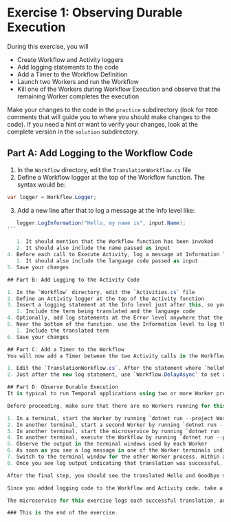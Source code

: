# Exercise 1: Observing Durable Execution

During this exercise, you will

- Create Workflow and Activity loggers
- Add logging statements to the code
- Add a Timer to the Workflow Definition
- Launch two Workers and run the Workflow
- Kill one of the Workers during Workflow Execution and observe that the remaining Worker completes the execution

Make your changes to the code in the `practice` subdirectory (look for `TODO` comments that will guide you to where you should make changes to the code). If you need a hint or want to verify your changes, look at the complete version in the `solution` subdirectory.

## Part A: Add Logging to the Workflow Code

1. In the `Workflow` directory, edit the `TranslationWorkflow.cs` file
2. Define a Workflow logger at the top of the Workflow function. The syntax would be:

```csharp
var logger = Workflow.Logger;
```

3. Add a new line after that to log a message at the Info level like:

````csharp
   logger.LogInformation("Hello, my name is", input.Name);
```

   1. It should mention that the Workflow function has been invoked
   2. It should also include the name passed as input
4. Before each call to Execute Activity, log a message at Information level
   1. It should also include the language code passed as input
5. Save your changes

## Part B: Add Logging to the Activity Code

1. In the `Workflow` directory, edit the `Activities.cs` file
2. Define an Activity logger at the top of the Activity function
3. Insert a logging statement at the Info level just after this, so you'll know when the Activity is invoked.
   1. Include the term being translated and the language code
4. Optionally, add log statements at the Error level anywhere that the Activity throws an Exception
5. Near the bottom of the function, use the Information level to log the successful translation
   1. Include the translated term
6. Save your changes

## Part C: Add a Timer to the Workflow
You will now add a Timer between the two Activity calls in the Workflow Definition, which will make it easier to observe durable execution in the next section.

1. Edit the `TranslationWorkflow.cs`. After the statement where `helloMessage` is defined, but before the statement where `byeMessage` is defined, add a new statement that logs the message "Sleeping between translation calls" at the Information level.
2. Just after the new log statement, use `Workflow.DelayAsync` to set a Timer for 10 seconds. It would look similary to: `await Workflow.DelayAsync(TimeSpan.FromSeconds(30));`.

## Part D: Observe Durable Execution
It is typical to run Temporal applications using two or more Worker processes. Not only do additional Workers allow the application to scale, it also increases availability since another Worker can take over if a Worker crashes during Workflow Execution. You'll see this for yourself now and will learn more about how Temporal achieves this as you continue through the course.

Before proceeding, make sure that there are no Workers running for this or any previous exercise. Also, please read through all of these instructions before you begin, so that you'll know when and how to react.

1. In a terminal, start the Worker by running `dotnet run --project Worker`
2. In another terminal, start a second Worker by running `dotnet run --project Worker`
3. In another terminal, start the microservice by running `dotnet run --project Web`
4. In another terminal, execute the Workflow by running `dotnet run --project Client Tatiana sk` (replace `Tatiana` with your first name)
5. Observe the output in the terminal windows used by each Worker
6. As soon as you see a log message in one of the Worker terminals indicating that it has started the Timer, press Ctrl-C in that window to kill that Worker process.
7. Switch to the terminal window for the other Worker process. Within a few seconds, you should observe new output, indicating that it has resumed execution of the Workflow.
8. Once you see log output indicating that translation was successful, switch back to the terminal window where you started the Workflow.

After the final step, you should see the translated Hello and Goodbye messages, which confirms that Workflow Execution completed successfully despite the original Worker being killed.

Since you added logging code to the Workflow and Activity code, take a moment to look at what you see in the terminal windows for each Worker and think about what took place. You may also find it helpful to look at this Workflow Execution in the Web UI.

The microservice for this exercise logs each successful translation, and if you look at its terminal window, you will see that the service only translated Hello (the first Activity) once, even though the Worker was killed after this translation took place. In other words, Temporal did not re-execute the completed Activity when it restored the state of the Workflow Execution.

### This is the end of the exercise.
````
